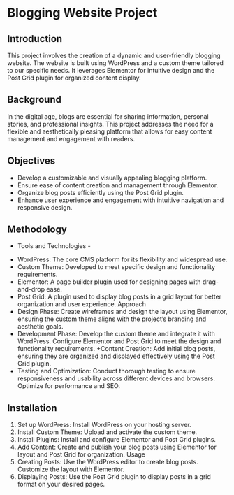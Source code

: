 # Blogging Website Project

## Introduction
This project involves the creation of a dynamic and user-friendly blogging website. The website is built using WordPress and a custom theme tailored to our specific needs. It leverages Elementor for intuitive design and the Post Grid plugin for organized content display.

## Background
In the digital age, blogs are essential for sharing information, personal stories, and professional insights. This project addresses the need for a flexible and aesthetically pleasing platform that allows for easy content management and engagement with readers.

## Objectives
+ Develop a customizable and visually appealing blogging platform.
+ Ensure ease of content creation and management through Elementor.
+ Organize blog posts efficiently using the Post Grid plugin.
+ Enhance user experience and engagement with intuitive navigation and responsive design.
  
## Methodology
- Tools and Technologies - 
+ WordPress: The core CMS platform for its flexibility and widespread use.
+ Custom Theme: Developed to meet specific design and functionality requirements.
+ Elementor: A page builder plugin used for designing pages with drag-and-drop ease.
+ Post Grid: A plugin used to display blog posts in a grid layout for better organization and user experience.
Approach
+ Design Phase: Create wireframes and design the layout using Elementor, ensuring the custom theme aligns with the project’s branding and aesthetic goals.
+ Development Phase: Develop the custom theme and integrate it with WordPress. Configure Elementor and Post Grid to meet the design and functionality requirements.
+Content Creation: Add initial blog posts, ensuring they are organized and displayed effectively using the Post Grid plugin.
+ Testing and Optimization: Conduct thorough testing to ensure responsiveness and usability across different devices and browsers. Optimize for performance and SEO.

## Installation
1. Set up WordPress: Install WordPress on your hosting server.
2. Install Custom Theme: Upload and activate the custom theme.
3. Install Plugins: Install and configure Elementor and Post Grid plugins.
4. Add Content: Create and publish your blog posts using Elementor for layout and Post Grid for organization.
Usage
5. Creating Posts: Use the WordPress editor to create blog posts. Customize the layout with Elementor.
6. Displaying Posts: Use the Post Grid plugin to display posts in a grid format on your desired pages.
